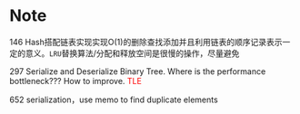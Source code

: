 # Note

146 Hash搭配链表实现实现O(1)的删除查找添加并且利用链表的顺序记录表示一定的意义。`LRU`替换算法/分配和释放空间是很慢的操作，尽量避免

297 Serialize and Deserialize Binary Tree. Where is the performance bottleneck??? How to improve. <font color = red> TLE </font>

652 serialization，use memo to find duplicate elements

